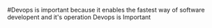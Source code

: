 #Devops is important because it enables the fastest way of software developent and it's operation
Devops is Important
